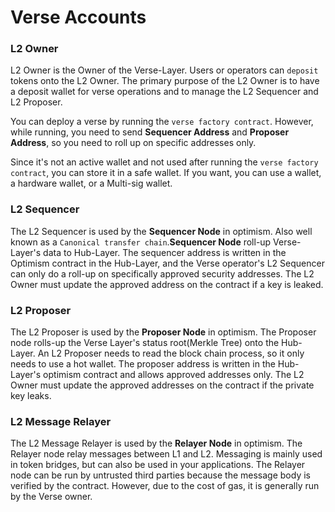 # Verse Accounts

### **L2 Owner**

L2 Owner is the Owner of the Verse-Layer. Users or operators can `deposit` tokens onto the L2 Owner. 
The primary purpose of the L2 Owner is to have a deposit wallet for verse operations and to manage the L2 Sequencer and L2 Proposer.

You can deploy a verse by running the `verse factory contract`. However, while running, you need to send **Sequencer Address** and **Proposer Address**, so you need to roll up on specific addresses only.

Since it's not an active wallet and not used after running the `verse factory contract`, you can store it in a safe wallet.
If you want, you can use a wallet, a hardware wallet, or a Multi-sig wallet.

### **L2 Sequencer**
The L2 Sequencer is used by the **Sequencer Node** in optimism. Also well known as a `Canonical transfer chain`.**Sequencer Node** roll-up Verse-Layer's data to Hub-Layer. The sequencer address is written in the Optimism contract in the Hub-Layer, and the Verse operator's L2 Sequencer can only do a roll-up on specifically approved security addresses. The L2 Owner must update the approved address on the contract if a key is leaked.

### **L2 Proposer**

The L2 Proposer is used by the **Proposer Node** in optimism. The Proposer node rolls-up the Verse Layer's status root(Merkle Tree) onto the Hub-Layer. 
An L2 Proposer needs to read the block chain process, so it only needs to use a hot wallet. The proposer address is written in the Hub-Layer's optimism contract and allows approved addresses only. The L2 Owner must update the approved addresses on the contract if the private key leaks. 

### **L2 Message Relayer**
The L2 Message Relayer is used by the **Relayer Node** in optimism. The Relayer node relay messages between L1 and L2. Messaging is mainly used in token bridges, but can also be used in your applications. The Relayer node can be run by untrusted third parties because the message body is verified by the contract. However, due to the cost of gas, it is generally run by the Verse owner.
